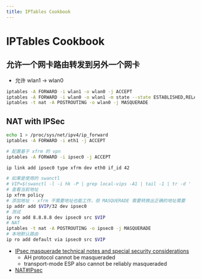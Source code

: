 ```yaml
---
title: IPTables Cookbook
---
```


# IPTables Cookbook


## 允许一个网卡路由转发到另外一个网卡

* 允许 wlan1 -> wlan0

```bash
iptables -A FORWARD -i wlan1 -o wlan0 -j ACCEPT
iptables -A FORWARD -i wlan0 -o wlan1 -m state --state ESTABLISHED,RELATED -j ACCEPT
iptables -t nat -A POSTROUTING -o wlan0 -j MASQUERADE
```

## NAT with IPSec

```bash
echo 1 > /proc/sys/net/ipv4/ip_forward
iptables -A FORWARD -i eth1 -j ACCEPT

# 配置基于 xfrm 的 vpn
iptables -A FORWARD -i ipsec0 -j ACCEPT

ip link add ipsec0 type xfrm dev eth0 if_id 42

# 如果是使用的 swanctl
# VIP=$(swanctl -l -i hk -P | grep local-vips -A1 | tail -1 | tr -d ' ')
# 查看当前地址
ip xfrm policy
# 添加地址 - xfrm 不需要地址也能工作，但 MASQUERADE 需要转换出正确的地址需要
ip addr add $VIP/32 dev ipsec0
# 测试
ip ro add 8.8.8.8 dev ipsec0 src $VIP
# NAT
iptables -t nat -A POSTROUTING -o ipsec0 -j MASQUERADE
# 本地默认路由
ip ro add default via ipsec0 src $VIP
```

* [IPsec masquerade technical notes and special security considerations](https://tldp.org/HOWTO/VPN-Masquerade-HOWTO-6.html)
  * AH protocol cannot be masqueraded
  * transport-mode ESP also cannot be reliably masqueraded
* [NAT#IPsec](https://en.wikipedia.org/wiki/NAT_traversal#IPsec)
